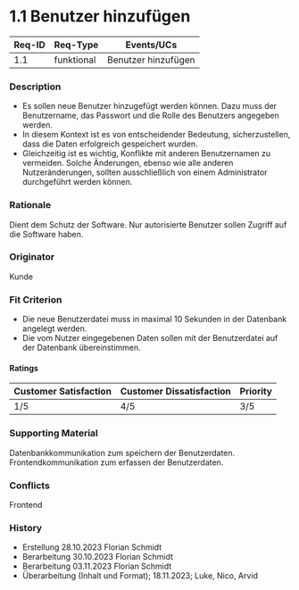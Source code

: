 # 1.1 Benutzer hinzufügen

| Req-ID | Req-Type | Events/UCs |
|--------|----------|------------|
| 1.1    | funktional | Benutzer hinzufügen |

### Description
- Es sollen neue Benutzer hinzugefügt werden können. Dazu muss der Benutzername, das Passwort und die Rolle des Benutzers angegeben werden.
- In diesem Kontext ist es von entscheidender Bedeutung, sicherzustellen, dass die Daten erfolgreich gespeichert wurden.
- Gleichzeitig ist es wichtig, Konflikte mit anderen Benutzernamen zu vermeiden. Solche Änderungen, ebenso wie alle anderen Nutzeränderungen, sollten ausschließlich von einem Administrator durchgeführt werden können.

### Rationale
Dient dem Schutz der Software. Nur autorisierte Benutzer sollen Zugriff auf die Software haben.

### Originator
Kunde 

### Fit Criterion
- Die neue Benutzerdatei muss in maximal 10 Sekunden in der Datenbank angelegt werden.
- Die vom Nutzer eingegebenen Daten sollen mit der Benutzerdatei auf der Datenbank übereinstimmen.

#### Ratings
| Customer Satisfaction | Customer Dissatisfaction | Priority |
|----------------------|-------------------------|----------|
| 1/5                  | 4/5                     | 3/5      |

### Supporting Material
Datenbankkommunikation zum speichern der Benutzerdaten.
Frontendkommunikation zum erfassen der Benutzerdaten.

### Conflicts
Frontend

### History
- Erstellung 28.10.2023 Florian Schmidt
- Berarbeitung 30.10.2023 Florian Schmidt
- Berarbeitung 03.11.2023 Florian Schmidt
- Überarbeitung (Inhalt und Format); 18.11.2023; Luke, Nico, Arvid
